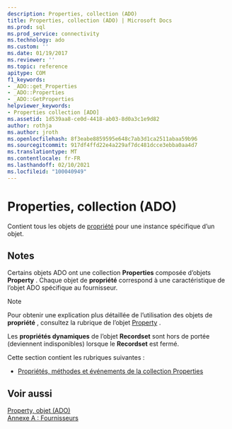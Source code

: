 ```yaml
---
description: Properties, collection (ADO)
title: Properties, collection (ADO) | Microsoft Docs
ms.prod: sql
ms.prod_service: connectivity
ms.technology: ado
ms.custom: ''
ms.date: 01/19/2017
ms.reviewer: ''
ms.topic: reference
apitype: COM
f1_keywords:
- _ADO::get_Properties
- _ADO::Properties
- _ADO::GetProperties
helpviewer_keywords:
- Properties collection [ADO]
ms.assetid: 1d539aa8-ce0d-4418-ab03-8d0a3c1e9d82
author: rothja
ms.author: jroth
ms.openlocfilehash: 8f3eabe8859595e648c7ab3d1ca2511abaa59b96
ms.sourcegitcommit: 917df4ffd22e4a229af7dc481dcce3ebba0aa4d7
ms.translationtype: MT
ms.contentlocale: fr-FR
ms.lasthandoff: 02/10/2021
ms.locfileid: "100040949"
---
```

# <a name="properties-collection-ado"></a>Properties, collection (ADO)
Contient tous les objets de [propriété](./property-object-ado.md) pour une instance spécifique d’un objet.  
  
## <a name="remarks"></a>Notes  
 Certains objets ADO ont une collection **Properties** composée d’objets **Property** . Chaque objet de **propriété** correspond à une caractéristique de l’objet ADO spécifique au fournisseur.  
  
> [!NOTE]
>  Pour obtenir une explication plus détaillée de l’utilisation des objets de **propriété** , consultez la rubrique de l’objet [Property](./property-object-ado.md) .  
  
 Les **propriétés dynamiques** de l’objet **Recordset** sont hors de portée (deviennent indisponibles) lorsque le **Recordset** est fermé.  
  
 Cette section contient les rubriques suivantes :  
  
-   [Propriétés, méthodes et événements de la collection Properties](./properties-collection-properties-methods-and-events.md)  
  
## <a name="see-also"></a>Voir aussi  
 [Property, objet (ADO)](./property-object-ado.md)   
 [Annexe A : Fournisseurs](../../guide/appendixes/appendix-a-providers.md)